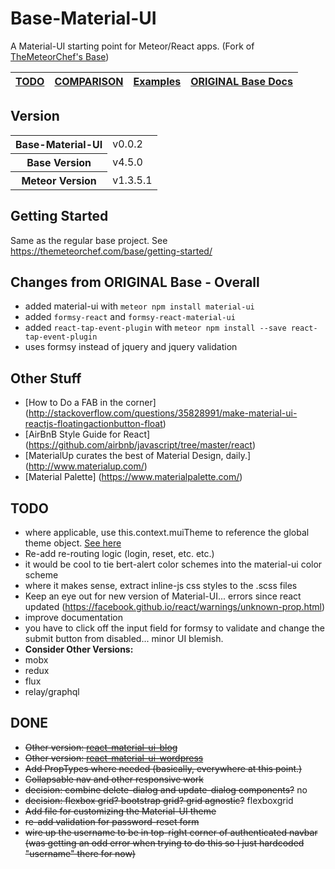 # Base-Material-UI 
A Material-UI starting point for Meteor/React apps. (Fork of [TheMeteorChef's Base](http://themeteorchef.com/base))

| [TODO](#todo) | [COMPARISON](/COMPARISON.md) | [Examples](/README.md) |  [ORIGINAL Base Docs](http://themeteorchef.com/base) |
|---|---|---|---|


## Version

<table>
  <tbody>
      <tr>
      <th>Base-Material-UI</th>
      <td>v0.0.2</td>
    </tr>
    <tr>
      <th>Base Version</th>
      <td>v4.5.0</td>
    </tr>
    <tr>
      <th>Meteor Version</th>
      <td>v1.3.5.1</td>
    </tr>
  </tbody>
</table>

## Getting Started

Same as the regular base project. See https://themeteorchef.com/base/getting-started/

## Changes from ORIGINAL Base - Overall

* added material-ui with `meteor npm install material-ui`
* added `formsy-react` and `formsy-react-material-ui`
* added `react-tap-event-plugin` with `meteor npm install --save react-tap-event-plugin`
* uses formsy instead of jquery and jquery validation



## Other Stuff
* [How to Do a FAB in the corner] (http://stackoverflow.com/questions/35828991/make-material-ui-reactjs-floatingactionbutton-float)
* [AirBnB Style Guide for React] (https://github.com/airbnb/javascript/tree/master/react)
* [MaterialUp curates the best of Material Design, daily.] (http://www.materialup.com/)
* [Material Palette] (https://www.materialpalette.com/) 

## TODO
* where applicable, use this.context.muiTheme to reference the global theme object. [See here](http://www.material-ui.com/#/customization/themes)
* Re-add re-routing logic (login, reset, etc. etc.)
* it would be cool to tie bert-alert color schemes into the material-ui color scheme
* where it makes sense, extract inline-js css styles to the .scss files
* Keep an eye out for new version of Material-UI... errors since react updated (https://facebook.github.io/react/warnings/unknown-prop.html)
* improve documentation
* you have to click off the input field for formsy to validate and change the submit button from disabled... minor UI blemish.
* **Consider Other Versions:**
* mobx
* redux
* flux
* relay/graphql

## DONE
* ~~Other version: [react-material-ui-blog](https://github.com/acomito/base-material-ui-blog)~~
* ~~Other version: [react-material-ui-wordpress](https://github.com/acomito/react-material-ui-wordpress)~~
* ~~Add PropTypes where needed (basically, everywhere at this point.)~~
* ~~Collapsable nav and other responsive work~~
* ~~decision: combine delete-dialog and update-dialog components?~~ no
* ~~decision: flexbox grid? bootstrap grid? grid agnostic?~~ flexboxgrid
* ~~Add file for customizing the Material-UI theme~~
* ~~re-add validation for password-reset form~~
* ~~wire up the username to be in top-right corner of authenticated navbar (was getting an odd error when trying to do this so I just hardcoded "username" there for now)~~
